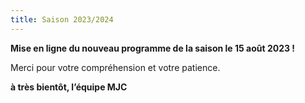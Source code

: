 ```yaml
---
title: Saison 2023/2024
---
```

**Mise en ligne du nouveau programme de la saison le 15 août 2023 !**

Merci pour votre compréhension et votre patience.

**à très bientôt, l’équipe MJC**